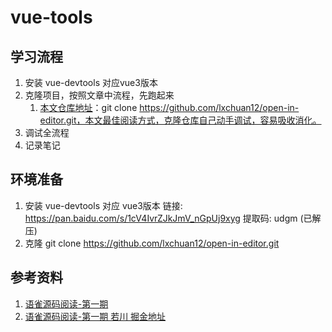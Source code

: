 # vue-tools
## 学习流程
1. 安装  vue-devtools 对应vue3版本
2. 克隆项目，按照文章中流程，先跑起来
   1. [本文仓库地址](https://github.com/lxchuan12/open-in-editor)：git clone https://github.com/lxchuan12/open-in-editor.git，本文最佳阅读方式，克隆仓库自己动手调试，容易吸收消化。
3. 调试全流程
4. 记录笔记

## 环境准备
1. 安装 vue-devtools 对应 vue3版本 链接: https://pan.baidu.com/s/1cV4IvrZJkJmV_nGpUj9xyg 提取码: udgm (已解压)
2. 克隆 git clone https://github.com/lxchuan12/open-in-editor.git
## 参考资料
1. [语雀源码阅读-第一期](https://www.yuque.com/ruochuan12/notice/p1)
2. [语雀源码阅读-第一期 若川 掘金地址](https://juejin.cn/post/6959348263547830280)